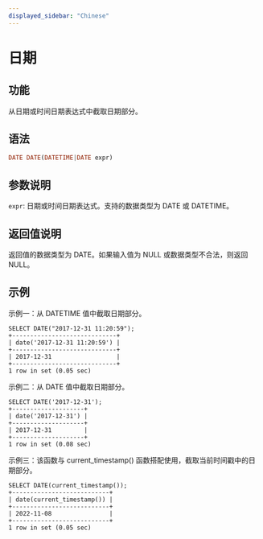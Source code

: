 ```yaml
---
displayed_sidebar: "Chinese"
---
```


# 日期

## 功能

从日期或时间日期表达式中截取日期部分。

## 语法

```Haskell
DATE DATE(DATETIME|DATE expr)
```

## 参数说明

`expr`: 日期或时间日期表达式。支持的数据类型为 DATE 或 DATETIME。

## 返回值说明

返回值的数据类型为 DATE。如果输入值为 NULL 或数据类型不合法，则返回 NULL。

## 示例

示例一：从 DATETIME 值中截取日期部分。

```Plain
SELECT DATE("2017-12-31 11:20:59");
+-----------------------------+
| date('2017-12-31 11:20:59') |
+-----------------------------+
| 2017-12-31                  |
+-----------------------------+
1 row in set (0.05 sec)
```

示例二：从 DATE 值中截取日期部分。

```Plain
SELECT DATE('2017-12-31');
+--------------------+
| date('2017-12-31') |
+--------------------+
| 2017-12-31         |
+--------------------+
1 row in set (0.08 sec)
```

示例三：该函数与 current_timestamp() 函数搭配使用，截取当前时间戳中的日期部分。

```Plain
SELECT DATE(current_timestamp());
+---------------------------+
| date(current_timestamp()) |
+---------------------------+
| 2022-11-08                |
+---------------------------+
1 row in set (0.05 sec)
```